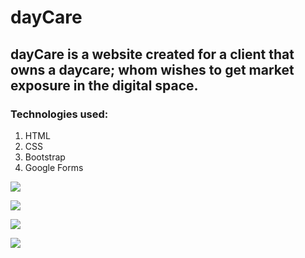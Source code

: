 # dayCare

## dayCare is a website created for a client that owns a daycare; whom wishes to get market exposure in the digital space. 

### Technologies used:
1. HTML
2. CSS
3. Bootstrap
4. Google Forms

![ ](screenShot1.png)

![ ](screenShot2.png)

![ ](screenShot3.png)

![ ](screenShot4.png)




